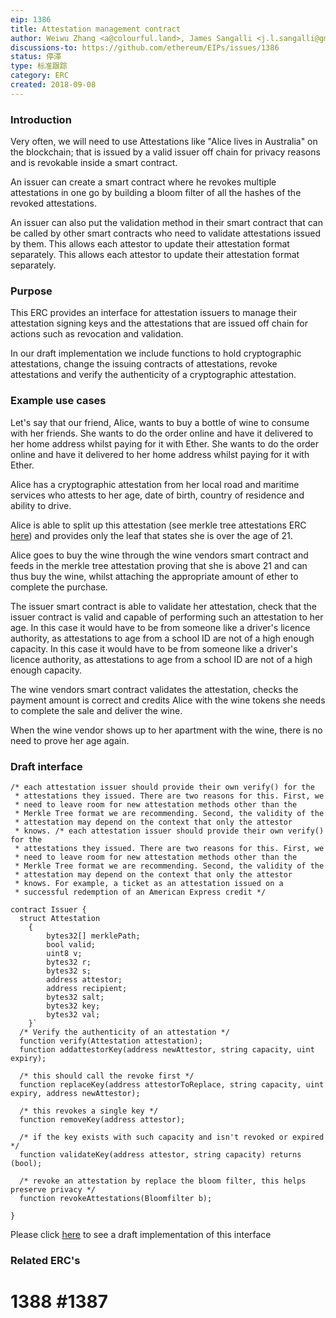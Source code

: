 ```yaml
---
eip: 1386
title: Attestation management contract
author: Weiwu Zhang <a@colourful.land>, James Sangalli <j.l.sangalli@gmail.com>
discussions-to: https://github.com/ethereum/EIPs/issues/1386
status: 停滞
type: 标准跟踪
category: ERC
created: 2018-09-08
---
```


### Introduction

Very often, we will need to use Attestations like "Alice lives in Australia" on the blockchain; that is issued by a valid issuer off chain for privacy reasons and is revokable inside a smart contract.

An issuer can create a smart contract where he revokes multiple attestations in one go by building a bloom filter of all the hashes of the revoked attestations.

An issuer can also put the validation method in their smart contract that can be called by other smart contracts who need to validate attestations issued by them. This allows each attestor to update their attestation format separately. This allows each attestor to update their attestation format separately.

### Purpose

This ERC provides an interface for attestation issuers to manage their attestation signing keys and the attestations that are issued off chain for actions such as revocation and validation.

In our draft implementation we include functions to hold cryptographic attestations, change the issuing contracts of attestations, revoke attestations and verify the authenticity of a cryptographic attestation.

### Example use cases

Let's say that our friend, Alice, wants to buy a bottle of wine to consume with her friends. She wants to do the order online and have it delivered to her home address whilst paying for it with Ether. She wants to do the order online and have it delivered to her home address whilst paying for it with Ether.

Alice has a cryptographic attestation from her local road and maritime services who attests to her age, date of birth, country of residence and ability to drive.

Alice is able to split up this attestation (see merkle tree attestations ERC [here](https://github.com/alpha-wallet/blockchain-attestation/blob/master/ethereum/lib/MerkleTreeAttestation.sol)) and provides only the leaf that states she is over the age of 21.

Alice goes to buy the wine through the wine vendors smart contract and feeds in the merkle tree attestation proving that she is above 21 and can thus buy the wine, whilst attaching the appropriate amount of ether to complete the purchase.

The issuer smart contract is able to validate her attestation, check that the issuer contract is valid and capable of performing such an attestation to her age. In this case it would have to be from someone like a driver's licence authority, as attestations to age from a school ID are not of a high enough capacity. In this case it would have to be from someone like a driver's licence authority, as attestations to age from a school ID are not of a high enough capacity.

The wine vendors smart contract validates the attestation, checks the payment amount is correct and credits Alice with the wine tokens she needs to complete the sale and deliver the wine.

When the wine vendor shows up to her apartment with the wine, there is no need to prove her age again.

### Draft interface
```solidity
/* each attestation issuer should provide their own verify() for the
 * attestations they issued. There are two reasons for this. First, we
 * need to leave room for new attestation methods other than the
 * Merkle Tree format we are recommending. Second, the validity of the
 * attestation may depend on the context that only the attestor
 * knows. /* each attestation issuer should provide their own verify() for the
 * attestations they issued. There are two reasons for this. First, we
 * need to leave room for new attestation methods other than the
 * Merkle Tree format we are recommending. Second, the validity of the
 * attestation may depend on the context that only the attestor
 * knows. For example, a ticket as an attestation issued on a
 * successful redemption of an American Express credit */

contract Issuer {
  struct Attestation
    {
        bytes32[] merklePath;
        bool valid;
        uint8 v;
        bytes32 r;
        bytes32 s;
        address attestor;
        address recipient;
        bytes32 salt;
        bytes32 key;
        bytes32 val;
    }`
  /* Verify the authenticity of an attestation */
  function verify(Attestation attestation);
  function addattestorKey(address newAttestor, string capacity, uint expiry);

  /* this should call the revoke first */
  function replaceKey(address attestorToReplace, string capacity, uint expiry, address newAttestor);

  /* this revokes a single key */
  function removeKey(address attestor);

  /* if the key exists with such capacity and isn't revoked or expired */
  function validateKey(address attestor, string capacity) returns (bool);

  /* revoke an attestation by replace the bloom filter, this helps preserve privacy */
  function revokeAttestations(Bloomfilter b);

}
```

Please click [here](https://github.com/alpha-wallet/blockchain-attestation/blob/master/ethereum/example-james-squire/james-squire.sol) to see a draft implementation of this interface

### Related ERC's
# 1388 #1387
